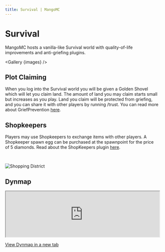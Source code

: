 ```yaml
---
title: Survival | MangoMC
---
```


# Survival

MangoMC hosts a vanilla-like Survival world with quality-of-life improvements and anti-griefing plugins.

<script>
  import Gallery from 'svelte-gallery';

  const images = [
    { src: '/images/srv_spawn.png', width: 1920, height: 1080 },
    { src: '/images/srv_ducks_zoom.png', width: 1920, height: 1080 },
    { src: '/images/srv_shop.png', width: 1920, height: 1080 },
    { src: '/images/srv_sudohouse.png', width: 1920, height: 1080 },
    { src: '/images/srv_sudohouse.png', width: 1920, height: 1080 }
  ];
</script>

<Gallery {images} />
 

## Plot Claiming

When you log into the Survival world you will be given a Golden Shovel which will let you claim land. The amount of land you may claim starts small but increases as you play.
Land you claim will be protected from griefing, and you can share it with other players by running /trust. You can read more about GriefPrevention [here](https://docs.griefprevention.com/).

## Shopkeepers

Players may use Shopkeepers to exchange items with other players. A Shopkeeper spawn egg can be purchased at the spawnpoint for the price of 5 diamonds. Read about the ShopKeepers plugin [here](https://dev.bukkit.org/projects/shopkeepers).
 
<br>

![Shopping District](/images/srv_shop.png)

## Dynmap

<iframe
    width="100%"
    src="https://dynmap.mangomc.net/?worldname=world&mapname=flat&zoom=4&x=-616&y=64&z=-2807">
</iframe>

[View Dynmap in a new tab](https://dynmap.mangomc.net)

